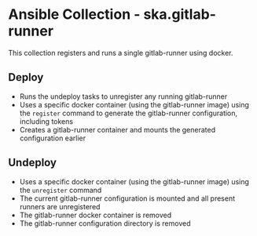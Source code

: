 # Ansible Collection - ska.gitlab-runner

This collection registers and runs a single gitlab-runner using docker.

## Deploy

* Runs the undeploy tasks to unregister any running gitlab-runner
* Uses a specific docker container (using the gitlab-runner image) using the `register` command to generate the gitlab-runner configuration, including tokens
* Creates a gitlab-runner container and mounts the generated configuration earlier

## Undeploy

* Uses a specific docker container (using the gitlab-runner image) using the `unregister` command
* The current gitlab-runner configuration is mounted and all present runners are unregistered
* The gitlab-runner docker container is removed
* The gitlab-runner configuration directory is removed
